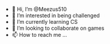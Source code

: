 - 👋 Hi, I’m @Meezus510
- 👀 I’m interested in being challenged
- 🌱 I’m currently learning CS
- 💞️ I’m looking to collaborate on games
- 📫 How to reach me ...

<!---
Meezus510/Meezus510 is a ✨ special ✨ repository because its `README.md` (this file) appears on your GitHub profile.
You can click the Preview link to take a look at your changes.
--->
